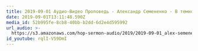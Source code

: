```yaml
---
title: 2019-09-01 Аудио-Видео Проповедь - Александр Семененко - В темноте и железе
date: 2019-09-01T13:11:48.590Z
media_id: 52b995fe-8cb8-40bb-b2dd-6d2e4d595992
url_audio: >-
  https://s3.amazonaws.com/hop-sermon-audio/2019/2019-09-01_alex-semenenko_v-temonote-i-zheleze.mp3
id_youtube: rqlI-V59DmI
---
```


